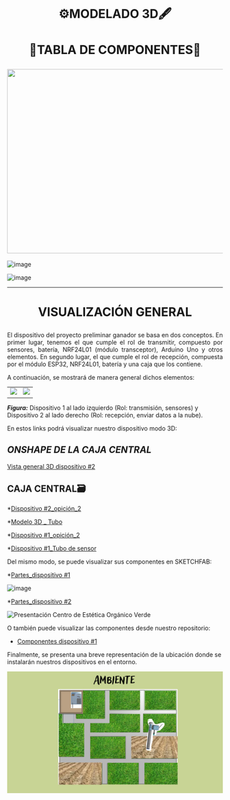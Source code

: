 # <p align = center>  ⚙️MODELADO 3D🖋️</p>


# <p align = center>  📑TABLA DE COMPONENTES🔖</p>

<p align="center">
  <img src="https://github.com/Fx2048/Team_4_FdD/assets/131219987/491d4185-a000-476c-9524-649a26e58c50" width="1050" height="430" style="margin: auto;">
</p>



![image](https://github.com/Fx2048/Team_4_FdD/assets/131219987/f662aa10-5190-4267-ac08-51f0ea7b8047)


![image](https://github.com/Fx2048/Team_4_FdD/assets/131219987/e1195f2f-7c9b-42fe-8bdd-742605c9123a)




---


# <p align = "center">VISUALIZACIÓN GENERAL</p>

<p align = "justify" >El dispositivo del proyecto preliminar ganador se basa en dos conceptos. En primer lugar, tenemos el que cumple el rol de transmitir, compuesto por sensores, batería, NRF24L01 (módulo transceptor), Arduino Uno y otros elementos. En segundo lugar, el que cumple el rol de recepción, compuesta por el módulo ESP32, NRF24L01, batería y una caja que los contiene.</p>

<p align = "justify" >A continuación, se mostrará de manera general dichos elementos:</p>

<div align="center">

<table>
  <tr>
    <td><img src="../../Imágenes/System1.png"></td>
    <td><img src="../../Imágenes/System_2.png"></td>
  </tr>
</table>

</div>


***Figura:*** 
Dispositivo 1 al lado izquierdo 
(Rol: transmisión, sensores) y Dispositivo 2 al lado derecho 
(Rol: recepción, enviar datos a la nube).

En estos links podrá visualizar nuestro dispositivo modo 3D: 


## *ONSHAPE DE LA CAJA CENTRAL*

[Vista general 3D dispositivo #2 ](https://sketchfab.com/3d-models/caja-57ac736d35504cfc9fb07908c0be9ef0)


## CAJA CENTRAL🗃️

*[Dispositivo #2_opición_2](https://sketchfab.com/3d-models/caja-57ac736d35504cfc9fb07908c0be9ef0)

*[Modelo 3D _ Tubo ](../../Hadware/Modelo_3D/All_my_model.stl)

*[Dispositivo #1_opición_2](https://sketchfab.com/3d-models/all_my_model-8b4fa2704f744f1584f49b39e792a4b6)

*[Dispositivo #1_Tubo de sensor](https://sketchfab.com/3d-models/all_my_model-8b4fa2704f744f1584f49b39e792a4b6)


Del mismo modo, se puede visualizar sus componentes en SKETCHFAB:

*[Partes_dispositivo #1](https://sketchfab.com/3d-models/partes-mod-transmitir-f4738ec27411411494a5f1bcfd55df45)

![image](https://github.com/Fx2048/Team_4_FdD/assets/131219987/24e0b75c-08a6-4728-8592-ba7a8c9ee55a)




*[Partes_dispositivo #2](https://sketchfab.com/3d-models/caja-908515660f7c4651aa6e702cc1981599)

![Presentación Centro de Estética Orgánico Verde](https://github.com/Fx2048/Team_4_FdD/assets/131219987/894269a5-ea2b-47e6-90d3-545978adcfb4)

O también puede visualizar las componentes desde nuestro repositorio: 


* [Componentes dispositivo #1](../../Hadware/Modelo_3D/Partes_mod_transmitir.stl)


Finalmente, se presenta una breve representación de la ubicación donde se instalarán nuestros dispositivos en el entorno. 

![](https://github.com/Fx2048/Team_4_FdD/blob/main/Im%C3%A1genes/AMBIENTE.png)


